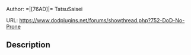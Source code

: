 Author:  =|[76AD]|= TatsuSaisei

URL: https://www.dodplugins.net/forums/showthread.php?752-DoD-No-Prone

## Description


